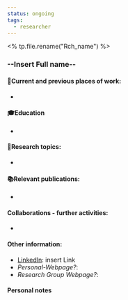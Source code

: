 ```yaml
---
status: ongoing
tags:
  - researcher
---
```

<% tp.file.rename("Rch_name") %>
### --Insert Full name--
#### 💼Current and previous places of work:
-
#### 🎓Education
-
#### 🧐Research topics:
-
#### 📚Relevant publications:
-
#### Collaborations - further activities:
-
#### Other information:
- [LinkedIn](  ): insert Link
- _Personal-Webpage?_:
- _Research Group Webpage?_:

#### Personal notes
